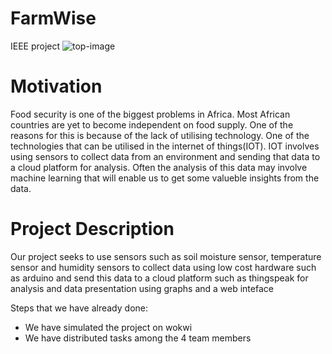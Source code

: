 # FarmWise
IEEE project
![top-image](https://github.com/Vtechcode/FarmWise/assets/98039871/9a40a3cc-b1db-453f-ac0f-4c406ca50253)

# Motivation
Food security is one of the biggest problems in Africa. Most African countries are yet to become independent on food supply. One of the reasons for this is because of the lack of utilising technology. One of the technologies that can be utilised in the internet of things(IOT). IOT involves using sensors to collect data from an environment and sending that data to a cloud platform for analysis. Often the analysis of this data may involve machine learning that will enable us to get some valueble insights from the data.

# Project Description
Our project seeks to use sensors such as soil moisture sensor, temperature sensor and humidity sensors to collect data using low cost hardware such as arduino and send this data to a cloud platform such as thingspeak for analysis and data presentation using graphs and a web inteface

Steps that we have already done:
- We have simulated the project on wokwi
- We have distributed tasks among the 4 team members
